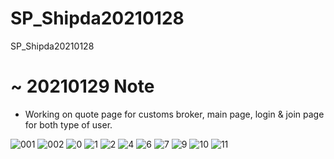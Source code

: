 # SP_Shipda20210128
SP_Shipda20210128

# ~ 20210129 Note #
 - Working on quote page for customs broker, main page, login & join page for both type of user.

![001](https://user-images.githubusercontent.com/73155839/106182454-2a976480-61e2-11eb-8f20-e29e2f189da9.png)
![002](https://user-images.githubusercontent.com/73155839/106182461-2c612800-61e2-11eb-98e2-9fea849fe3c6.png)
![0](https://user-images.githubusercontent.com/73155839/106182478-32570900-61e2-11eb-8c49-22184430008c.png)
![1](https://user-images.githubusercontent.com/73155839/106182485-3551f980-61e2-11eb-8875-30c2ab488ad5.png)
![2](https://user-images.githubusercontent.com/73155839/106182489-35ea9000-61e2-11eb-9a51-90d66c2b45bd.png)
![4](https://user-images.githubusercontent.com/73155839/106182493-384cea00-61e2-11eb-9915-1f6b92f2d6dc.png)
![6](https://user-images.githubusercontent.com/73155839/106182499-397e1700-61e2-11eb-9127-a8d6dde6f11a.png)
![7](https://user-images.githubusercontent.com/73155839/106182502-3aaf4400-61e2-11eb-87da-5c45bc785b4d.png)
![9](https://user-images.githubusercontent.com/73155839/106182504-3c790780-61e2-11eb-9259-dae791668fc5.png)
![10](https://user-images.githubusercontent.com/73155839/106182506-3d119e00-61e2-11eb-8dbf-78a7f4f75d0d.png)
![11](https://user-images.githubusercontent.com/73155839/106182509-3e42cb00-61e2-11eb-9e6f-bc55fd9cb675.png)
